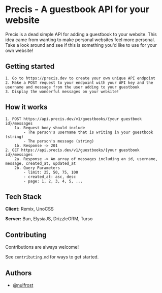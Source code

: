 # Precis - A guestbook API for your website

Precis is a dead simple API for adding a guestbook to your website. This idea came from wanting to make personal websites feel more personal. Take a look around and see if this is something you'd like to use for your own website!

## Getting started

    1. Go to https://precis.dev to create your own unique API endpoint
    2. Make a POST request to your endpoint with your API key and the username and message from the user adding to your guestbook
    3. Display the wonderful messages on your website!

## How it works

    1. POST https://api.precis.dev/v1/guestbooks/{your guestbook id}/messages
        1a. Request body should include
            - The person's username that is writing in your guestbook (string)
            - The person's message (string)
        1b. Response -> 201
    2. GET https://api.precis.dev/v1/guestbooks/{your guestbook id}/messages
        2a. Response -> An array of messages including an id, username, message, created_at, updated_at
        2b. Query Parameters
            - limit: 25, 50, 75, 100
            - created_at: asc, desc
            - page: 1, 2, 3, 4, 5, ...

## Tech Stack

**Client:** Remix, UnoCSS

**Server:** Bun, ElysiaJS, DrizzleORM, Turso

## Contributing

Contributions are always welcome!

See `contributing.md` for ways to get started.

## Authors

- [@nulfrost](https://www.github.com/nulfrost)

